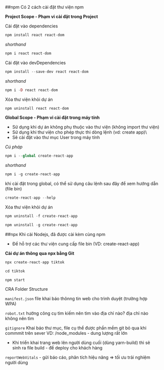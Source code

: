 ##npm
Có 2 cách cài đặt thư viện npm

**Project Scope - Phạm vi cài đặt trong Project**

Cài đặt vào dependencies

```php
npm install react react-dom
```

_shorthand_

```php
npm i react react-dom
```

Cài đặt vào devDependencies

```php
npm install --save-dev react react-dom
```

_shorthand_

```php
npm i -D react react-dom
```

Xóa thư viện khỏi dự án

```php
npm uninstall react react-dom
```

**Global Scope - Phạm vi cài đặt trong máy tính**

- Sử dụng khi dự án không phụ thuộc vào thư viện (không import thư viện)
- Sử dụng khi thư viện cho phép thực thi dòng lệnh (vd: create app)\
- Sẽ cài đặt vào thư mục User trong máy tính

_Cú pháp_

```php
npm i --global create-react-app
```

_shorthand_

```php
npm i -g create-react-app
```

khi cài đặt trong global, có thể sử dụng câu lệnh sau đây để xem hướng dẫn (file bin)

```php
create-react-app --help
```

Xóa thư viện khỏi dự án

```php
npm uninstall -f create-react-app
```


```php
npm uninstall -g create-react-app
```

##npx
Khi cài Nodejs, đã được cài kèm cùng npm
- Để hỗ trợ các thư viện cung cấp file bin (VD: create-react-app)

**Cài dự án thông qua npx bằng Git**
```php
npx create-react-app tiktok
```

```php
cd tiktok
```

```php
npm start
```

CRA Folder Structure

`manifest.json` file khai báo thônng tin web cho trình duyệt (trường hợp WPA)

`robot.txt` hướng công cụ tìm kiếm nên tìm vào địa chỉ nào? địa chỉ nào không nên tìm

`gitignore` Khai báo thư mục, file cụ thể được phần mềm git bỏ qua khi commmit trên sever
VD: /node_modules - dung lượng rất lớn

- Khi triển khai trang web lên người dùng cuối (dùng yarn-build) thì sẽ sinh ra file build - để deploy cho khách hàng

`reportWebVitals` - gửi báo cáo, phân tích hiệu năng => tối ưu trải nghiệm người dùng

